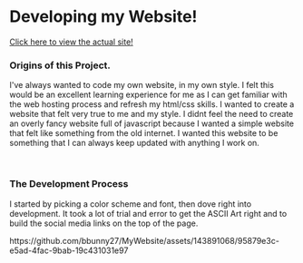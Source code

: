<H1>Developing my Website!</H1>
<a href="https://tylerdeal.net/hub.html">Click here to view the actual site!</a>
<br>
<h3>Origins of this Project.</h3>
<p>I've always wanted to code my own website, in my own style. I felt this would be an excellent learning experience for me as I can get familiar with the web hosting process and refresh my html/css skills. I wanted to create a website that felt very true to me and my style. I didnt feel the need to create an overly fancy website full of javascript because I wanted a simple website that felt like something from the old internet. I wanted this website to be something that I can always keep updated with anything I work on.</p>
<br>
<h3>The Development Process</h3>
<p>I started by picking a color scheme and font, then dove right into development. It took a lot of trial and error to get the ASCII Art right and to build the social media links on the top of the page. </p>
https://github.com/bbunny27/MyWebsite/assets/143891068/95879e3c-e5ad-4fac-9bab-19c431031e97
